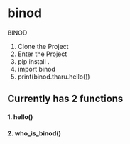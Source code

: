 # binod
BINOD

1. Clone the Project
2. Enter the Project
3. pip install .
4. import binod
5. print(binod.tharu.hello())

## Currently has 2 functions 

#### 1. hello()
#### 2. who_is_binod()
